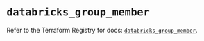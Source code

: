 # `databricks_group_member`

Refer to the Terraform Registry for docs: [`databricks_group_member`](https://registry.terraform.io/providers/databricks/databricks/1.38.0/docs/resources/group_member).
